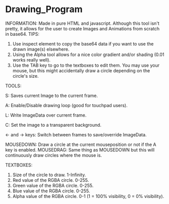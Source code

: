 # Drawing_Program
INFORMATION:
Made in pure HTML and javascript.
Although this tool isn't pretty, it allows for the user to create Images and Animations from scratch in base64.
TIPS:
1. Use inspect element to copy the base64 data if you want to use the drawn image(s) elsewhere.
2. Using the Alpha tool allows for a nice color gradient and/or shading (0.01 works really well).
3. Use the TAB key to go to the textboxes to edit them. You may use your mouse, but this might accidentally draw a circle depending on the circle's size.

TOOLS:

S: Saves current Image to the current frame.

A: Enable/Disable drawing loop (good for touchpad users).

L: Write ImageData over current frame.

C: Set the image to a transparent background.

<- and -> keys: Switch between frames to save/override ImageData.

MOUSEDOWN: Draw a circle at the current mouseposition or not if the A key is enabled.
MOUSEDRAG: Same thing as MOUSEDOWN but this will continuously draw circles where the mouse is.

TEXTBOXES:
1. Size of the circle to draw. 1-Infinity.
2. Red value of the RGBA circle. 0-255.
3. Green value of the RGBA circle. 0-255.
4. Blue value of the RGBA circle. 0-255.
5. Alpha value of the RGBA circle. 0-1 (1 = 100% visibility, 0 = 0% visibility).

